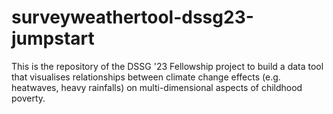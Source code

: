 # surveyweathertool-dssg23-jumpstart
This is the repository of the DSSG '23 Fellowship project to build a data tool that visualises relationships between climate change effects (e.g. heatwaves, heavy rainfalls) on multi-dimensional aspects of childhood poverty.
